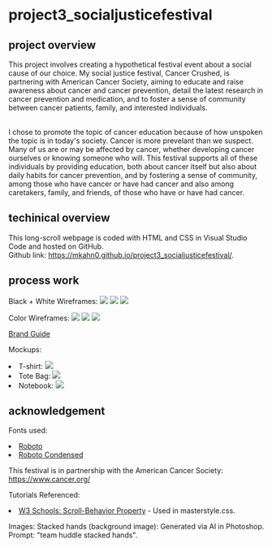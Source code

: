 # project3_socialjusticefestival

## project overview
This project involves creating a hypothetical festival event about a social cause of our choice. My social justice festival, Cancer Crushed, is partnering with American Cancer Society, aiming to educate and raise awareness about cancer and cancer prevention, detail the latest research in cancer prevention and medication, and to foster a sense of community between cancer patients, family, and interested individuals.<br><br>

I chose to promote the topic of cancer education because of how unspoken the topic is in today's society. Cancer is more prevelant than we suspect. Many of us are or may be affected by cancer, whether developing cancer ourselves or knowing someone who will. This festival supports all of these individuals by providing education, both about cancer itself but also about daily habits for cancer prevention, and by fostering a sense of community, among those who have cancer or have had cancer and also among caretakers, family, and friends, of those who have or have had cancer.

## techinical overview
This long-scroll webpage is coded with HTML and CSS in Visual Studio Code and hosted on GitHub.<br>
Github link: https://mkahn0.github.io/project3_socialjusticefestival/. 

## process work

Black + White Wireframes:
<img src="img/blackandwhite-lowfed-wireframe-home.png">
<img src="img/blackandwhite-lowfed-wireframe-schedule.png">
<img src="img/blackandwhite-lowfed-wireframe-store.png">

Color Wireframes:
<img src="img/wireframe-home.png">
<img src="img/wireframe-schedule.png">
<img src="img/store.png">

<a href="https://drive.google.com/file/d/1fKsFZ1ArTScYDgx3rYnQGhGNMVyrq3f0/view?usp=sharing">Brand Guide</a>

Mockups:
<li>T-shirt: <img src="img/tshirt.jpg"></li>
<li>Tote Bag: <img src="img/bag.jpg"></li>
<li>Notebook: <img src="img/notebook.jpg"></li>


## acknowledgement
Fonts used: 
<li><a href="https://fonts.google.com/specimen/Roboto">Roboto</a></li>
<li><a href="https://fonts.google.com/specimen/Roboto+Condensed">Roboto Condensed</a></li>

This festival is in partnership with the American Cancer Society: https://www.cancer.org/ 

Tutorials Referenced:
<li><a href="https://www.w3schools.com/cssref/pr_scroll-behavior.php">W3 Schools: Scroll-Behavior Property</a> - Used in masterstyle.css.</li>

Images:
Stacked hands (background image): 
Generated via AI in Photoshop. Prompt: "team huddle stacked hands". 